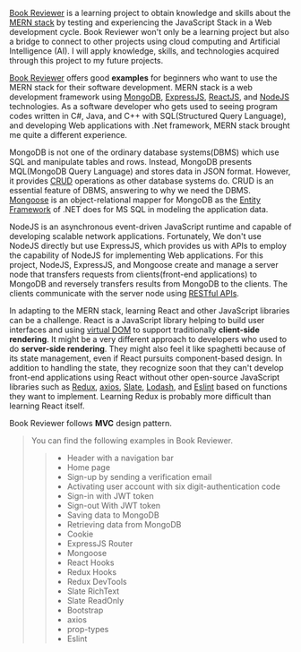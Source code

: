 [Book Reviewer](https://github.com/inthelamp/book-reviewer) is a learning project to obtain knowledge and skills about the [MERN stack](https://www.educative.io/edpresso/what-is-mern-stack) by testing and experiencing the JavaScript Stack in a Web development cycle. Book Reviewer won't only be a learning project but also a bridge to connect to other projects using cloud computing and Artificial Intelligence (AI). I will apply knowledge, skills, and technologies acquired through this project to my future projects.

[Book Reviewer](https://github.com/inthelamp/book-reviewer) offers good <strong>examples</strong> for beginners who want to use the MERN stack for their software development. MERN stack is a web development framework using [MongoDB](https://www.mongodb.com), [ExpressJS](https://expressjs.com), [ReactJS](https://reactjs.org), and [NodeJS](https://nodejs.org) technologies. As a software developer who gets used to seeing program codes written in C#, Java, and C++ with SQL(Structured Query Language), and developing Web applications with .Net framework, MERN stack brought me quite a different experience.

MongoDB is not one of the ordinary database systems(DBMS) which use SQL and manipulate tables and rows. Instead, MongoDB presents MQL(MongoDB Query Language) and stores data in JSON format. However, it provides [CRUD](https://docs.mongodb.com/manual/crud/) operations as other database systems do. CRUD is an essential feature of DBMS, answering to why we need the DBMS. [Mongoose](https://mongoosejs.com/) is an object-relational mapper for MongoDB as the [Entity Framework](https://docs.microsoft.com/en-us/ef/) of .NET does for MS SQL in modeling the application data.

NodeJS is an asynchronous event-driven JavaScript runtime and capable of developing scalable network applications. Fortunately, We don't use NodeJS directly but use ExpressJS, which provides us with APIs to employ the capability of NodeJS for implementing Web applications. For this project, NodeJS, ExpressJS, and Mongoose create and manage a server node that transfers requests from clients(front-end applications) to MongoDB and reversely transfers results from MongoDB to the clients. The clients communicate with the server node using [RESTful APIs](https://restfulapi.net/).

In adapting to the MERN stack, learning React and other JavaScript libraries can be a challenge. React is a JavaScript library helping to build user interfaces and using [virtual DOM](https://reactjs.org/docs/faq-internals.html) to support traditionally <strong>client-side rendering</strong>. It might be a very different approach to developers who used to do <strong>server-side rendering</strong>. They might also feel it like spaghetti because of its state management, even if React pursuits component-based design. In addition to handling the state, they recognize soon that they can't develop front-end applications using React without other open-source JavaScript libraries such as [Redux](https://redux.js.org), [axios](https://github.com/axios/axios), [Slate](https://www.slatejs.org), [Lodash](https://lodash.com/), and [Eslint](https://eslint.org/) based on functions they want to implement. Learning Redux is probably more difficult than learning React itself.

Book Reviewer follows <strong>MVC</strong> design pattern. 

>You can find the following examples in Book Reviewer.
>> - Header with a navigation bar
>> - Home page
>> - Sign-up by sending a verification email
>> - Activating user account with six digit-authentication code
>> - Sign-in with JWT token
>> - Sign-out With JWT token
>> - Saving data to MongoDB
>> - Retrieving data from MongoDB
>> - Cookie
>> - ExpressJS Router
>> - Mongoose
>> - React Hooks
>> - Redux Hooks
>> - Redux DevTools
>> - Slate RichText
>> - Slate ReadOnly
>> - Bootstrap
>> - axios
>> - prop-types
>> - Eslint